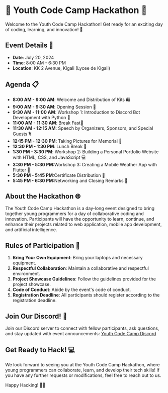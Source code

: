 # 🚀 Youth Code Camp Hackathon 🎉


Welcome to the Youth Code Camp Hackathon! Get ready for an exciting day of coding, learning, and innovation! 🌟

## Event Details 📅

- **Date**: July 20, 2024
- **Time**: 8:00 AM - 6:30 PM
- **Location**: KK 2 Avenue, Kigali (Lycee de Kigali)

## Agenda 📋

- **8:00 AM - 9:00 AM**: Welcome and Distribution of Kits 🛍️
- **9:00 AM - 9:30 AM**: Opening Session 🎤
- **9:30 AM - 11:00 AM**: Workshop 1: Introduction to Discord Bot Development with Python 🐍
- **11:00 AM - 11:30 AM**: Break Fast🍕
- **11:30 AM - 12:15 AM**: Speech by Organizers, Sponsors, and Special Guests 🎙️
- **12:15 PM - 12:30 PM**: Taking Pictures for Memorial 📸
- **12:30 PM - 1:30 PM**: Lunch Break 🍔
- **1:30 PM - 3:30 PM**: Workshop 2: Building a Personal Portfolio Website with HTML, CSS, and JavaScript 💻
- **3:30 PM - 5:30 PM**:Workshop 3: Creating a Mobile Weather App with Flutter 📱
- **5:30 PM - 5:45 PM**:Certificate Distribution 📜
- **5:45 PM - 6:30 PM**:Networking and Closing Remarks 🤝

## About the Hackathon 🌐

The Youth Code Camp Hackathon is a day-long event designed to bring together young programmers for a day of collaborative coding and innovation. Participants will have the opportunity to learn, continue, and enhance their projects related to web application, mobile app development, and artificial intelligence.

## Rules of Participation 📝

1. **Bring Your Own Equipment**: Bring your laptops and necessary equipment.
2. **Respectful Collaboration**: Maintain a collaborative and respectful environment.
3. **Project Showcase Guidelines**: Follow the guidelines provided for the project showcase.
4. **Code of Conduct**: Abide by the event's code of conduct.
5. **Registration Deadline**: All participants should register according to the registration deadline.

## Join Our Discord! 💬

Join our Discord server to connect with fellow participants, ask questions, and stay updated with event announcements: [Youth Code Camp Discord](https://discord.com/invite/h5dfqzGZ22)


## Get Ready to Hack! 💻

We look forward to seeing you at the Youth Code Camp Hackathon, where young programmers can collaborate, learn, and develop their tech skills! If you have any further requests or modifications, feel free to reach out to us.

Happy Hacking! 🚀✨
